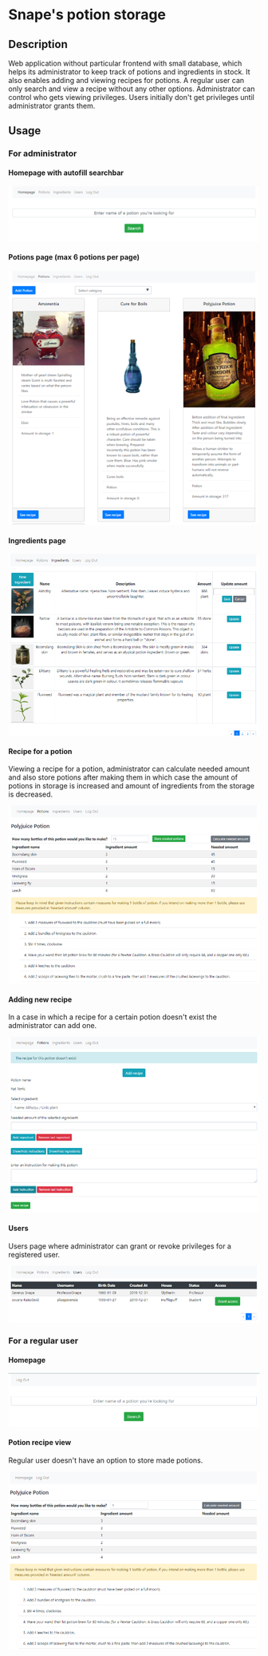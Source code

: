 # Snape's potion storage

## Description

Web application without particular frontend with small database, which helps its administrator to keep track of potions and ingredients in stock. It also enables adding and viewing recipes for potions. A regular user can only search and view a recipe without any other options. Administrator can control who gets viewing privileges. Users initially don't get privileges until administrator grants them.

## Usage

### For administrator


#### Homepage with autofill searchbar

![Admin Homepage](/screenshots/homepage.png)


#### Potions page (max 6 potions per page)

![Potions](/screenshots/potions.png)


#### Ingredients page

![Ingredients](/screenshots/ingredients.png)

#### Recipe for a potion
Viewing a recipe for a potion, administrator can calculate needed amount and also store potions after making them in which case the amount of potions in storage is increased and amount of ingredients from the storage is decreased.

![Recipe](/screenshots/recipe.png)

#### Adding new recipe
In a case in which a recipe for a certain potion doesn't exist the administrator can add one.

![Adding Recipe](/screenshots/addrecipe.png)

#### Users
Users page where administrator can grant or revoke privileges for a registered user.

![Users](/screenshots/users.png)


### For a regular user

#### Homepage

![Regular user homepage](/screenshots/regularuser.png)

#### Potion recipe view
Regular user doesn't have an option to store made potions.

![Regular user recipe view](/screenshots/userrecipeview.png)

